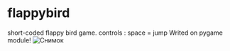 # flappybird
short-coded flappy bird game. controls : space = jump 
Writed on pygame module!
![Снимок](https://user-images.githubusercontent.com/112538698/187609219-2ae9ed8b-d0d2-4459-9cf8-675c0cc64df3.PNG)
